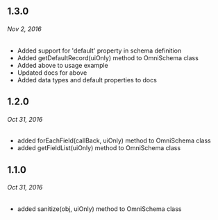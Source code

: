 ## 1.3.0
###### _Nov 2, 2016_

- Added support for 'default' property in schema definition
- Added getDefaultRecord(uiOnly) method to OmniSchema class
- Added above to usage example
- Updated docs for above
- Added data types and default properties to docs

## 1.2.0
###### _Oct 31, 2016_
- added forEachField(callBack, uiOnly) method to OmniSchema class
- added getFieldList(uiOnly) method to OmniSchema class


## 1.1.0
###### _Oct 31, 2016_
- added sanitize(obj, uiOnly) method to OmniSchema class

